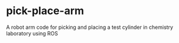 # pick-place-arm
A robot arm code for picking and placing a test cylinder in chemistry laboratory using ROS

